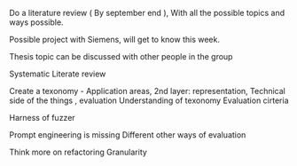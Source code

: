 Do a literature review ( By september end ), With all the possible topics and ways possible.

Possible project with Siemens, will get to know this week.

Thesis topic can be discussed with other people in the group


Systematic Literate review

Create a texonomy - Application areas, 2nd layer: representation, Technical side of the things , evaluation
Understanding of texonomy
Evaluation cirteria

Harness of fuzzer




Prompt engineering is missing
Different other ways of evaluation

Think more on refactoring
Granularity
